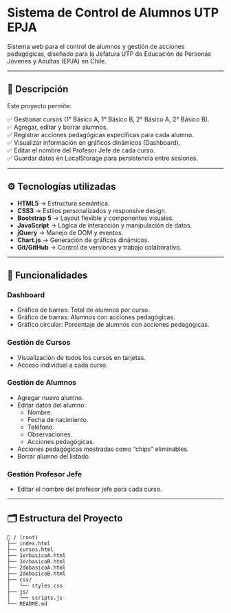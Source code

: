 # Sistema de Control de Alumnos UTP EPJA

Sistema web para el control de alumnos y gestión de acciones pedagógicas, diseñado para la Jefatura UTP de Educación de Personas Jóvenes y Adultas (EPJA) en Chile.

---

## 📑 Descripción

Este proyecto permite:

✅ Gestionar cursos (1° Básico A, 1° Básico B, 2° Básico A, 2° Básico B).  
✅ Agregar, editar y borrar alumnos.  
✅ Registrar acciones pedagógicas específicas para cada alumno.  
✅ Visualizar información en gráficos dinámicos (Dashboard).  
✅ Editar el nombre del Profesor Jefe de cada curso.  
✅ Guardar datos en LocalStorage para persistencia entre sesiones.

---

## ⚙️ Tecnologías utilizadas

- **HTML5** → Estructura semántica.
- **CSS3** → Estilos personalizados y responsive design.
- **Bootstrap 5** → Layout flexible y componentes visuales.
- **JavaScript** → Lógica de interacción y manipulación de datos.
- **jQuery** → Manejo de DOM y eventos.
- **Chart.js** → Generación de gráficos dinámicos.
- **Git/GitHub** → Control de versiones y trabajo colaborativo.

---

## 🚀 Funcionalidades

### Dashboard

- Gráfico de barras: Total de alumnos por curso.
- Gráfico de barras: Alumnos con acciones pedagógicas.
- Gráfico circular: Porcentaje de alumnos con acciones pedagógicas.

### Gestión de Cursos

- Visualización de todos los cursos en tarjetas.
- Acceso individual a cada curso.

### Gestión de Alumnos

- Agregar nuevo alumno.
- Editar datos del alumno:
  - Nombre.
  - Fecha de nacimiento.
  - Teléfono.
  - Observaciones.
  - Acciones pedagógicas.
- Acciones pedagógicas mostradas como “chips” eliminables.
- Borrar alumno del listado.

### Gestión Profesor Jefe

- Editar el nombre del profesor jefe para cada curso.

---

## 🗂 Estructura del Proyecto

```plaintext
📁 / (root)
├── index.html
├── cursos.html
├── 1erbasicoA.html
├── 1erbasicoB.html
├── 2dobasicoA.html
├── 2dobasicoB.html
├── css/
│   └── styles.css
├── js/
│   └── scripts.js
└── README.md
